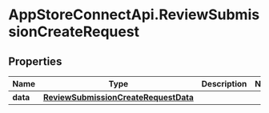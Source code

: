 # AppStoreConnectApi.ReviewSubmissionCreateRequest

## Properties

Name | Type | Description | Notes
------------ | ------------- | ------------- | -------------
**data** | [**ReviewSubmissionCreateRequestData**](ReviewSubmissionCreateRequestData.md) |  | 


